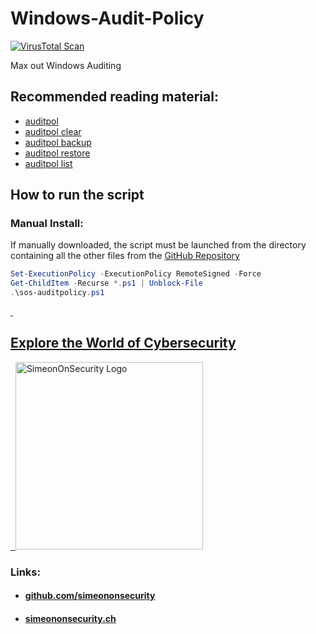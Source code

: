 # Windows-Audit-Policy

[![VirusTotal Scan](https://github.com/simeononsecurity/Windows-Audit-Policy/actions/workflows/virustotal.yml/badge.svg)](https://github.com/simeononsecurity/Windows-Audit-Policy/actions/workflows/virustotal.yml)

Max out Windows Auditing

## Recommended reading material:
  - [auditpol](https://docs.microsoft.com/en-us/windows-server/administration/windows-commands/auditpol)
  - [auditpol clear](https://docs.microsoft.com/en-us/windows-server/administration/windows-commands/auditpol-clear)
  - [auditpol backup](https://docs.microsoft.com/en-us/windows-server/administration/windows-commands/auditpol-backup)
  - [auditpol restore](https://docs.microsoft.com/en-us/windows-server/administration/windows-commands/auditpol-restore)
  - [auditpol list](https://docs.microsoft.com/en-us/windows-server/administration/windows-commands/auditpol-list)

## How to run the script
### Manual Install:
If manually downloaded, the script must be launched from the directory containing all the other files from the [GitHub Repository](https://github.com/simeononsecurity/Windows-Audit-Policy)
```powershell
Set-ExecutionPolicy -ExecutionPolicy RemoteSigned -Force
Get-ChildItem -Recurse *.ps1 | Unblock-File
.\sos-auditpolicy.ps1
```
<a href="https://simeononsecurity.ch" target="_blank" rel="noopener noreferrer">
  <h2>Explore the World of Cybersecurity</h2>
</a>
<a href="https://simeononsecurity.ch" target="_blank" rel="noopener noreferrer">
  <img src="https://simeononsecurity.ch/img/banner.png" alt="SimeonOnSecurity Logo" width="300" height="300">
</a>

### Links:
- #### [github.com/simeononsecurity](https://github.com/simeononsecurity)
- #### [simeononsecurity.ch](https://simeononsecurity.ch)
